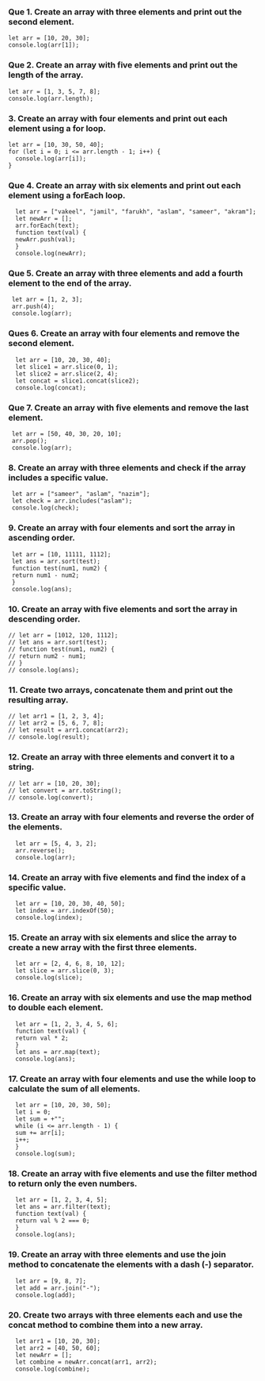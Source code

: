 ### Que 1. Create an array with three elements and print out the second element.

```
let arr = [10, 20, 30];
console.log(arr[1]);
```

### Que 2. Create an array with five elements and print out the length of the array.

```
let arr = [1, 3, 5, 7, 8];
console.log(arr.length);
```

### 3. Create an array with four elements and print out each element using a for loop.

```
let arr = [10, 30, 50, 40];
for (let i = 0; i <= arr.length - 1; i++) {
  console.log(arr[i]);
}
```

### Que 4. Create an array with six elements and print out each element using a forEach loop.

```
  let arr = ["vakeel", "jamil", "farukh", "aslam", "sameer", "akram"];
  let newArr = [];
  arr.forEach(text);
  function text(val) {
  newArr.push(val);
  }
  console.log(newArr);
```

### Que 5. Create an array with three elements and add a fourth element to the end of the array.

```
 let arr = [1, 2, 3];
 arr.push(4);
 console.log(arr);
```

### Ques 6. Create an array with four elements and remove the second element.

```
  let arr = [10, 20, 30, 40];
  let slice1 = arr.slice(0, 1);
  let slice2 = arr.slice(2, 4);
  let concat = slice1.concat(slice2);
  console.log(concat);
```

### Que 7. Create an array with five elements and remove the last element.

```
 let arr = [50, 40, 30, 20, 10];
 arr.pop();
 console.log(arr);
```

### 8. Create an array with three elements and check if the array includes a specific value.

```
 let arr = ["sameer", "aslam", "nazim"];
 let check = arr.includes("aslam");
 console.log(check);
```

### 9. Create an array with four elements and sort the array in ascending order.

```
 let arr = [10, 11111, 1112];
 let ans = arr.sort(test);
 function test(num1, num2) {
 return num1 - num2;
 }
 console.log(ans);
```

### 10. Create an array with five elements and sort the array in descending order.

```
// let arr = [1012, 120, 1112];
// let ans = arr.sort(test);
// function test(num1, num2) {
// return num2 - num1;
// }
// console.log(ans);
```

### 11. Create two arrays, concatenate them and print out the resulting array.

```
// let arr1 = [1, 2, 3, 4];
// let arr2 = [5, 6, 7, 8];
// let result = arr1.concat(arr2);
// console.log(result);
```

### 12. Create an array with three elements and convert it to a string.

```
// let arr = [10, 20, 30];
// let convert = arr.toString();
// console.log(convert);
```

### 13. Create an array with four elements and reverse the order of the elements.

```
  let arr = [5, 4, 3, 2];
  arr.reverse();
  console.log(arr);
```

### 14. Create an array with five elements and find the index of a specific value.

```
  let arr = [10, 20, 30, 40, 50];
  let index = arr.indexOf(50);
  console.log(index);
```

### 15. Create an array with six elements and slice the array to create a new array with the first three elements.

```
  let arr = [2, 4, 6, 8, 10, 12];
  let slice = arr.slice(0, 3);
  console.log(slice);
```

### 16. Create an array with six elements and use the map method to double each element.

```
  let arr = [1, 2, 3, 4, 5, 6];
  function text(val) {
  return val * 2;
  }
  let ans = arr.map(text);
  console.log(ans);
```

### 17. Create an array with four elements and use the while loop to calculate the sum of all elements.

```
  let arr = [10, 20, 30, 50];
  let i = 0;
  let sum = +"";
  while (i <= arr.length - 1) {
  sum += arr[i];
  i++;
  }
  console.log(sum);
```

### 18. Create an array with five elements and use the filter method to return only the even numbers.

```
  let arr = [1, 2, 3, 4, 5];
  let ans = arr.filter(text);
  function text(val) {
  return val % 2 === 0;
  }
  console.log(ans);
```

### 19. Create an array with three elements and use the join method to concatenate the elements with a dash (-) separator.

```
  let arr = [9, 8, 7];
  let add = arr.join("-");
  console.log(add);
```

### 20. Create two arrays with three elements each and use the concat method to combine them into a new array.

```
  let arr1 = [10, 20, 30];
  let arr2 = [40, 50, 60];
  let newArr = [];
  let combine = newArr.concat(arr1, arr2);
  console.log(combine);
```
